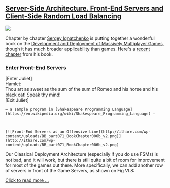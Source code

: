 ## [Server-Side Architecture. Front-End Servers and Client-Side Random Load Balancing](/blog/2016/1/4/server-side-architecture-front-end-servers-and-client-side-r.html)

    

    

![](https://c2.staticflickr.com/2/1720/23543475854_28e93a4a75_o.jpg)

Chapter by chapter [Sergey Ignatchenko](https://www.linkedin.com/in/signatchenko) is putting together a wonderful book on the [Development and Deployment of Massively Multiplayer Games](http://ithare.com/contents-of-development-and-deployment-of-massively-multiplayer-games-from-social-games-to-mmofps-with-stock-exchanges-in-between/), though it has much broader applicability than games. Here's a [recent chapter](http://ithare.com/chapter-vib-server-side-architecture-front-end-servers-and-client-side-random-load-balancing/) from his book.

### Enter Front-End Servers

    

    

[Enter Juliet]  
Hamlet:  
Thou art as sweet as the sum of the sum of Romeo and his horse and his black cat! Speak thy mind!  
[Exit Juliet]  

    

    — a sample program in [Shakespeare Programming Language](https://en.wikipedia.org/wiki/Shakespeare_Programming_Language) —    

    

    [![Front-End Servers as an Offensive Line](http://ithare.com/wp-content/uploads/BB_part071_BookChapter006b_v2.png)](http://ithare.com/wp-content/uploads/BB_part071_BookChapter006b_v2.png)    

Our Classical Deployment Architecture (especially if you do use FSMs) is not bad, and it will work, but there is still quite a bit of room for improvement for most of the games out there. More specifically, we can add another row of servers in front of the Game Servers, as shown on Fig VI.8:

[Click to read more ...](/blog/2016/1/4/server-side-architecture-front-end-servers-and-client-side-r.html)

    